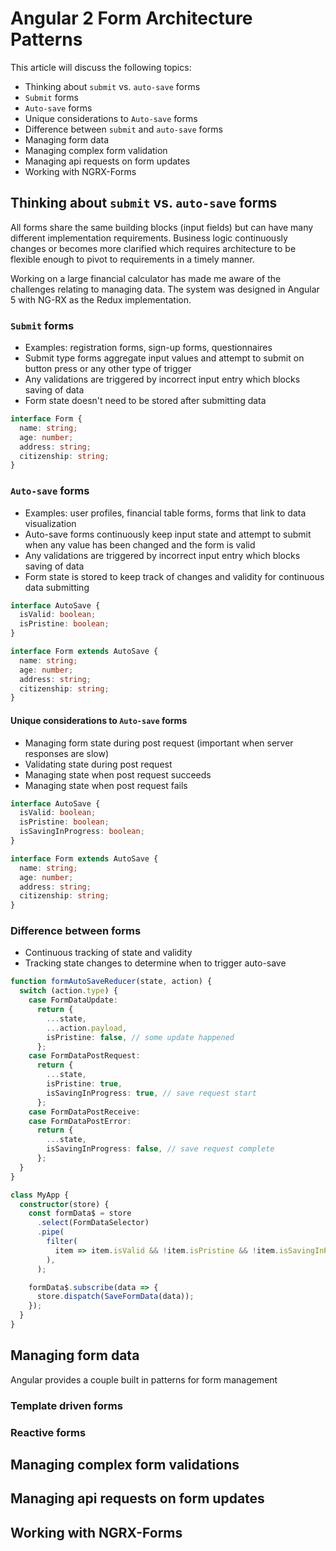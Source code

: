# Angular 2 Form Architecture Patterns

This article will discuss the following topics:

- Thinking about `submit` vs. `auto-save` forms
- `Submit` forms
- `Auto-save` forms
- Unique considerations to `Auto-save` forms
- Difference between `submit` and `auto-save` forms
- Managing form data
- Managing complex form validation
- Managing api requests on form updates
- Working with NGRX-Forms

## Thinking about `submit` vs. `auto-save` forms

All forms share the same building blocks (input fields) but can have many different implementation requirements. Business logic continuously changes or becomes more clarified which requires architecture to be flexible enough to pivot to requirements in a timely manner.

Working on a large financial calculator has made me aware of the challenges relating to managing data. The system was designed in Angular 5 with NG-RX as the Redux implementation.

### `Submit` forms

- Examples: registration forms, sign-up forms, questionnaires
- Submit type forms aggregate input values and attempt to submit on button press or any other type of trigger
- Any validations are triggered by incorrect input entry which blocks saving of data
- Form state doesn't need to be stored after submitting data

```ts
interface Form {
  name: string;
  age: number;
  address: string;
  citizenship: string;
}
```

### `Auto-save` forms

- Examples: user profiles, financial table forms, forms that link to data visualization
- Auto-save forms continuously keep input state and attempt to submit when any value has been changed and the form is valid
- Any validations are triggered by incorrect input entry which blocks saving of data
- Form state is stored to keep track of changes and validity for continuous data submitting

```ts
interface AutoSave {
  isValid: boolean;
  isPristine: boolean;
}

interface Form extends AutoSave {
  name: string;
  age: number;
  address: string;
  citizenship: string;
}
```

#### Unique considerations to `Auto-save` forms

- Managing form state during post request (important when server responses are slow)
- Validating state during post request
- Managing state when post request succeeds
- Managing state when post request fails

```ts
interface AutoSave {
  isValid: boolean;
  isPristine: boolean;
  isSavingInProgress: boolean;
}

interface Form extends AutoSave {
  name: string;
  age: number;
  address: string;
  citizenship: string;
}
```

### Difference between forms

- Continuous tracking of state and validity
- Tracking state changes to determine when to trigger auto-save

```ts
function formAutoSaveReducer(state, action) {
  switch (action.type) {
    case FormDataUpdate:
      return {
        ...state,
        ...action.payload,
        isPristine: false, // some update happened
      };
    case FormDataPostRequest:
      return {
        ...state,
        isPristine: true,
        isSavingInProgress: true, // save request start
      };
    case FormDataPostReceive:
    case FormDataPostError:
      return {
        ...state,
        isSavingInProgress: false, // save request complete
      };
  }
}

class MyApp {
  constructor(store) {
    const formData$ = store
      .select(FormDataSelector)
      .pipe(
        filter(
          item => item.isValid && !item.isPristine && !item.isSavingInProgress,
        ),
      );

    formData$.subscribe(data => {
      store.dispatch(SaveFormData(data));
    });
  }
}
```

## Managing form data

Angular provides a couple built in patterns for form management

### Template driven forms

### Reactive forms

## Managing complex form validations

## Managing api requests on form updates

## Working with NGRX-Forms
